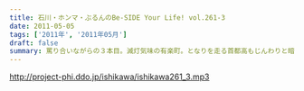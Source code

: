 ```yaml
---
title: 石川・ホンマ・ぶるんのBe-SIDE Your Life! vol.261-3
date: 2011-05-05
tags: ['2011年', '2011年05月']
draft: false
summary: 罵り合いながらの３本目。減灯気味の有楽町。となりを走る首都高もじんわりと暗い。ですが、ビーサイは相変わらずの馬鹿話全開です。NAMAE
---
```


http://project-phi.ddo.jp/ishikawa/ishikawa261_3.mp3
